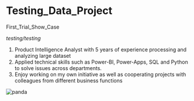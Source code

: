 # Testing_Data_Project
First_Trial_Show_Case

*testing/testing*

1. Product Intelligence Analyst with 5 years of experience processing and analyzing large dataset
2. Applied technical skills such as Power-BI, Power-Apps, SQL and Python to solve issues across departments.
3. Enjoy working on my own initiative as well as cooperating projects with colleagues from different business functions

![panda](https://github.com/sebsebsebsebtimes4/Testing_Data_Project/assets/65066441/0a76f150-fc9b-4aaa-8fda-8c84c10455cb)




